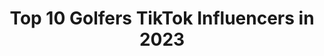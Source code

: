 ---
title: Top 10 Golfers TikTok Influencers in 2023
description: >-
  Find top golfers TikTok influencers in 2023. Most popular hashtags: #fyp #foryou #golf #foryoupage.
platform: TikTok
hits: 174
text_top: See the best TikTok influencers on inBeat.
text_bottom: Our database has 174 TikTok influencers like this for you to collaborate.
profiles:
  - username: "bradycrump1"
    fullname: >-
      Brady Crump
    bio: >-
      👆YouTuber. Golfer. Trickshotter. Vater. Follow my IG and YouTube Channel!👇
    location: "United States"
    followers: 2623
    engagement: 1026
    commentsToLikes: 0.116325
    id: ck8oz79xjarmp0j78vti37yip
    verified: false
    hashtags: "#foryou, #fyp, #duet, #magic"
  - username: "muskangolfer5"
    fullname: >-
      Muskan Bhardwaj
    bio: >-
      National + International Level Golfer🥰 Goal - 250k💯 Insta - Bhardwajmuskan4
    location: "India"
    followers: 245300
    engagement: 2281
    commentsToLikes: 0.018608
    id: ckb9ge1fd5e220j235jt5iwgn
    verified: false
    hashtags: "#tiktok, #staysafe, #enjoywithfamily, #tidelagaodaaghatao"
  - username: "jeehaeda"
    fullname: >-
      Jeehae Lee
    bio: >-
      Former pro golfer. Current amateur musician. Tik tok newb
    location: "United States"
    followers: 2505
    engagement: 611
    commentsToLikes: 0.084809
    id: ckbvxtx2juv930j23l93rz5mm
    verified: false
    hashtags: "#golfergirl, #music, #foryou, #agechallenge"
  - username: "parishilinski"
    fullname: >-
      Taz
    bio: >-
      Golfer | 17
    location: "United States"
    followers: 162600
    engagement: 1406
    commentsToLikes: 0.033942
    id: ckaiitpbzc1o10i78mzqcz3tk
    verified: false
    hashtags: "#quarantine, #fyp, #foryoupage, #golf"
  - username: "carelduplessis6"
    fullname: >-
      Carel du Plessis
    bio: >-
      Lekker en jy?😁🙌 #teamlekker Golfer🏌️‍♂️
    location: "South Africa"
    followers: 26900
    engagement: 1099
    commentsToLikes: 0.073605
    id: ckaci8owi2ep00i783vhgv7v2
    verified: false
    hashtags: "#teamlekker, #calliegolf, #trotsafrikaans, #duetswelcome"
  - username: "david_the_actor"
    fullname: >-
      DG
    bio: >-
      I’m an actor/filmmaker, impressionist and golfer. Youtube: The Walking David
    location: "United States"
    followers: 44100
    engagement: 958
    commentsToLikes: 0.084336
    id: ck920jskleifn0j78g4yeh0h5
    verified: false
    hashtags: "#fallfashion, #stitch, #motivationmonday, #myhobby"
  - username: "katelinlawson7"
    fullname: >-
      Katelin
    bio: >-
      Canadian Follow me on Ig^ Professional Amateur Golfer Venmo- @katelin-Lawson
    location: "United States"
    followers: 32200
    engagement: 868
    commentsToLikes: 0.037106
    id: ckcvjg4h6wvcu0j230xk6b0j8
    verified: false
    hashtags: "#golftips, #golflesson, #golfchallenge, #golf"
  - username: "devonunderhill"
    fullname: >-
      Devon Underhill
    bio: >-
      Nursing student, disc golfer
    location: "United States"
    followers: 5327
    engagement: 746
    commentsToLikes: 0.045275
    id: ckcdp6jvtbmg50j23f0pw78wj
    verified: false
    hashtags: "#surprise, #foryoupage, #foryou, #foyoupage"
  - username: "theconnorpils"
    fullname: >-
      Connor Pils
    bio: >-
      21 | Chicago | U of I Singer, golfer, pro eater Follow the gram + sub on YT = 🤩
    location: "United States"
    followers: 37700
    engagement: 1316
    commentsToLikes: 0.035757
    id: ckactrxhsfijz0i787du0ysi7
    verified: false
    hashtags: "#country, #connorpils, #lesmis, #singing"
  - username: "samyiprogolf"
    fullname: >-
      Samyiprogolf
    bio: >-
      Pro golfer with simple tips to help your game! THANK YOU FOR 10k!
    location: "United States"
    followers: 10200
    engagement: 351
    commentsToLikes: 0.031411
    id: ckcelqpklvoyv0j23wbsf4pky
    verified: false
    hashtags: "#golfer, #foru, #golftiktok, #golfing"
---